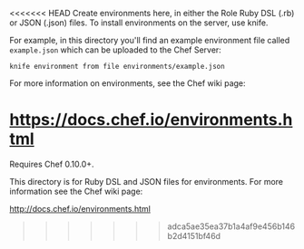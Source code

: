 <<<<<<< HEAD
Create environments here, in either the Role Ruby DSL (.rb) or JSON (.json) files. To install environments on the server, use knife.

For example, in this directory you'll find an example environment file called `example.json` which can be uploaded to the Chef Server:

    knife environment from file environments/example.json

For more information on environments, see the Chef wiki page:

https://docs.chef.io/environments.html
=======
Requires Chef 0.10.0+.

This directory is for Ruby DSL and JSON files for environments. For more information see the Chef wiki page:

http://docs.chef.io/environments.html
>>>>>>> adca5ae35ea37b1a4af9e456b146b2d4151bf46d
